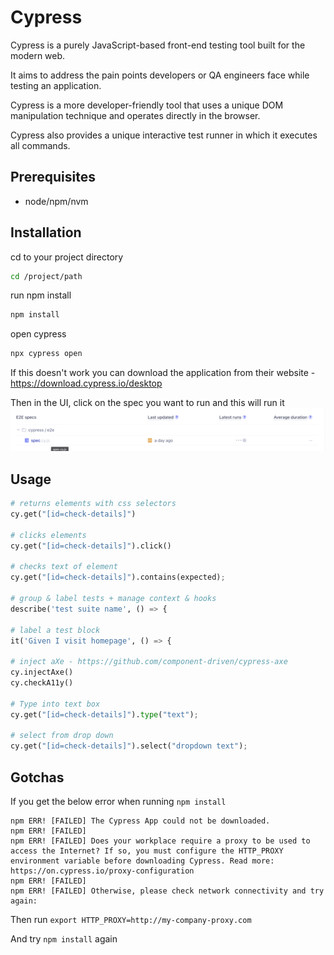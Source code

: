 # Cypress
Cypress is a purely JavaScript-based front-end testing tool built for the modern web. 

It aims to address the pain points developers or QA engineers face while testing an application. 

Cypress is a more developer-friendly tool that uses a unique DOM manipulation technique and operates directly in the browser. 

Cypress also provides a unique interactive test runner in which it executes all commands.


## Prerequisites
* node/npm/nvm


## Installation

cd to your project directory
```bash
cd /project/path
```
run npm install
```bash
npm install
```
open cypress
```bash
npx cypress open
```

If this doesn't work you can download the application from their website - https://download.cypress.io/desktop

Then in the UI, click on the spec you want to run and this will run it
![img_1.png](img_1.png)

## Usage

```python
# returns elements with css selectors
cy.get("[id=check-details]")

# clicks elements
cy.get("[id=check-details]").click()

# checks text of element
cy.get("[id=check-details]").contains(expected);

# group & label tests + manage context & hooks
describe('test suite name', () => {

# label a test block
it('Given I visit homepage', () => {

# inject aXe - https://github.com/component-driven/cypress-axe
cy.injectAxe()
cy.checkA11y()

# Type into text box
cy.get("[id=check-details]").type("text");

# select from drop down
cy.get("[id=check-details]").select("dropdown text");

```


## Gotchas

If you get the below error when running ```npm install```

```
npm ERR! [FAILED] The Cypress App could not be downloaded.
npm ERR! [FAILED]
npm ERR! [FAILED] Does your workplace require a proxy to be used to access the Internet? If so, you must configure the HTTP_PROXY environment variable before downloading Cypress. Read more: https://on.cypress.io/proxy-configuration
npm ERR! [FAILED]
npm ERR! [FAILED] Otherwise, please check network connectivity and try again:
```

Then run ```export HTTP_PROXY=http://my-company-proxy.com```

And try ```npm install``` again
